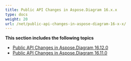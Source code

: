 ```yaml
---
title: Public API Changes in Aspose.Diagram 16.x.x
type: docs
weight: 20
url: /net/public-api-changes-in-aspose-diagram-16-x-x/
---
```


**This section includes the following topics**
- [Public API Changes in Aspose.Diagram 16.12.0](/diagram/net/public-api-changes-in-aspose-diagram-16-12-0/)
- [Public API Changes in Aspose.Diagram 16.11.0](/diagram/net/public-api-changes-in-aspose-diagram-16-11-0/)
